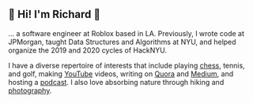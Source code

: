 ## 🌱 Hi! I'm Richard 🍵

... a software engineer at Roblox based in LA. Previously, I wrote code at JPMorgan, taught Data Structures and Algorithms at NYU, and helped organize the 2019 and 2020 cycles of HackNYU.

I have a diverse repertoire of interests that include playing [chess](http://www.uschess.org/msa/MbrDtlMain.php?14612952), tennis, and golf, making [YouTube](https://www.youtube.com/c/RichardShu) videos, writing on [Quora](https://www.quora.com/profile/Richard-Shu-7) and [Medium](https://medium.com/@richardshu1), and hosting a [podcast](https://itsoverpod.netlify.app/). I also love absorbing nature through hiking and [photography](https://www.instagram.com/richard.shu.productions/).
